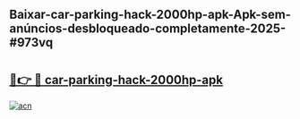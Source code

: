 ## Baixar-car-parking-hack-2000hp-apk-Apk-sem-anúncios-desbloqueado-completamente-2025-#973vq

# <h2><a href="https://ainizakaria.my?title=car-parking-hack-2000hp-apk&ref=20M">🔗👉 🔴 car-parking-hack-2000hp-apk</a></h2>

[![acn](https://github.com/user-attachments/assets/0f9c940e-d8b0-45ae-aac7-cd30a18b3e1c)](https://ainizakaria.my?title=car-parking-hack-2000hp-apk&ref=20M)

